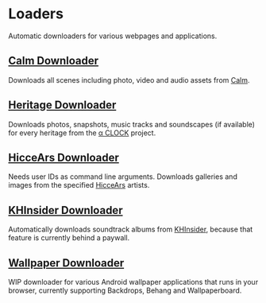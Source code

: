 # Loaders

Automatic downloaders for various webpages and applications.

## [Calm Downloader](https://github.com/TheLastZombie/loaders/blob/master/Calm%20Downloader.js)

Downloads all scenes including photo, video and audio assets from [Calm](https://www.calm.com/meditate).

## [Heritage Downloader](https://github.com/TheLastZombie/loaders/blob/master/Heritage%20Downloader.js)

Downloads photos, snapshots, music tracks and soundscapes (if available) for every heritage from the [α CLOCK](https://www.sony.net/united/clock/) project.

## [HicceArs Downloader](https://github.com/TheLastZombie/loaders/blob/master/HicceArs%20Downloader.js)

Needs user IDs as command line arguments. Downloads galleries and images from the specified [HicceArs](https://hiccears.com/) artists.

## [KHInsider Downloader](https://github.com/TheLastZombie/VGMLoader)

Automatically downloads soundtrack albums from [KHInsider](https://downloads.khinsider.com/), because that feature is currently behind a paywall.

## [Wallpaper Downloader](https://rsch.neocities.org/wallloader)

WIP downloader for various Android wallpaper applications that runs in your browser, currently supporting Backdrops, Behang and Wallpaperboard.

